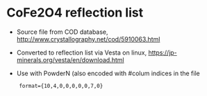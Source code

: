 # CoFe2O4 reflection list
* Source file from COD database, http://www.crystallography.net/cod/5910063.html
* Converted to reflection list via Vesta on linux, https://jp-minerals.org/vesta/en/download.html

* Use with PowderN (also encoded with #colum indices in the file
```
	format={10,4,0,0,0,0,0,7,0}
```
